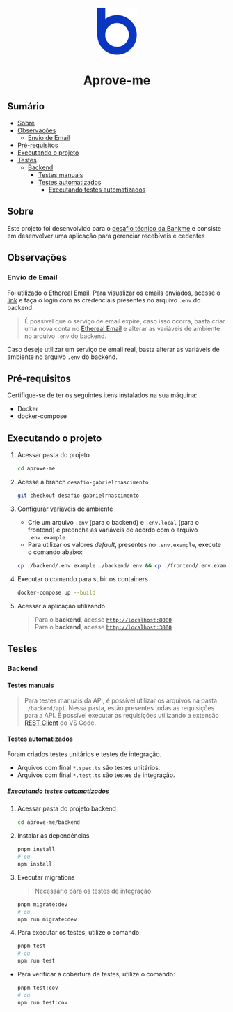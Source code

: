<p align="center">
  <img src="./assets/logo-bankme.png" alt="Logo Bankme" width="91" height="108">
</p>
<h1 align="center">
  Aprove-me
</h1>

## Sumário

- [Sobre](#sobre)
- [Observações](#observações)
  - [Envio de Email](#envio-de-email)
- [Pré-requisitos](#pré-requisitos)
- [Executando o projeto](#executando-o-projeto)
- [Testes](#testes)
  - [Backend](#backend)
    - [Testes manuais](#testes-manuais)
    - [Testes automatizados](#testes-automatizados)
      - [Executando testes automatizados](#executando-testes-automatizados)

## Sobre

Este projeto foi desenvolvido para o [desafio técnico da Bankme](docs/description.md) e consiste em desenvolver uma aplicação para gerenciar recebíveis e cedentes

## Observações

### Envio de Email

Foi utilizado o [Ethereal Email](https://ethereal.email). Para visualizar os emails enviados, acesse o [link](https://ethereal.email) e faça o login com as credenciais presentes no arquivo `.env` do backend.

> É possível que o serviço de email expire, caso isso ocorra, basta criar uma nova conta no [Ethereal Email](https://ethereal.email) e alterar as variáveis de ambiente no arquivo `.env` do backend.

Caso deseje utilizar um serviço de email real, basta alterar as variáveis de ambiente no arquivo `.env` do backend.

## Pré-requisitos

Certifique-se de ter os seguintes itens instalados na sua máquina:

- Docker
- docker-compose

## Executando o projeto

1. Acessar pasta do projeto

    ```bash
    cd aprove-me
    ```

2. Acesse a branch `desafio-gabrielrnascimento`

    ```bash
    git checkout desafio-gabrielrnascimento
    ```

3. Configurar variáveis de ambiente
    - Crie um arquivo `.env` (para o backend) e `.env.local` (para o frontend) e preencha as variáveis de acordo com o arquivo `.env.example`
    - Para utilizar os valores *default*, presentes no `.env.example`, execute o comando abaixo:

    ```bash
    cp ./backend/.env.example ./backend/.env && cp ./frontend/.env.example ./frontend/.env.local
    ```

4. Executar o comando para subir os containers

    ```bash
    docker-compose up --build
    ```

5. Acessar a aplicação utilizando

    > Para o **backend**, acesse [`http://localhost:8080`](http://localhost:8080) <br>
    > Para o **backend**, acesse [`http://localhost:3000`](http://localhost:3000) <br>

## Testes

### Backend

#### Testes manuais

> Para testes manuais da API, é possível utilizar os arquivos na pasta `./backend/api`. Nessa pasta, estão presentes todas as requisições para a API. É possível executar as requisições utilizando a extensão [REST Client](https://marketplace.visualstudio.com/items?itemName=humao.rest-client) do VS Code.

#### Testes automatizados

Foram criados testes unitários e testes de integração.

- Arquivos com final `*.spec.ts` são testes unitários.
- Arquivos com final `*.test.ts` são testes de integração.

##### Executando testes automatizados

1. Acessar pasta do projeto backend

    ```bash
    cd aprove-me/backend
    ```

2. Instalar as dependências

    ```bash
    pnpm install
    # ou
    npm install
    ```

3. Executar migrations

    > Necessário para os testes de integração

    ```bash
    pnpm migrate:dev
    # ou
    npm run migrate:dev
    ```

4. Para executar os testes, utilize o comando:

    ```bash
    pnpm test
    # ou
    npm run test
    ```
  
- Para verificar a cobertura de testes, utilize o comando:

    ```bash
    pnpm test:cov
    # ou
    npm run test:cov
    ```
